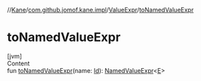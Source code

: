 //[Kane](../../index.md)/[com.github.jomof.kane.impl](../index.md)/[ValueExpr](index.md)/[toNamedValueExpr](to-named-value-expr.md)



# toNamedValueExpr  
[jvm]  
Content  
fun [toNamedValueExpr](to-named-value-expr.md)(name: [Id](../index.md#%5Bcom.github.jomof.kane.impl%2FId%2F%2F%2FPointingToDeclaration%2F%5D%2FClasslikes%2F-711644126)): [NamedValueExpr](../-named-value-expr/index.md)<[E](index.md)>  



